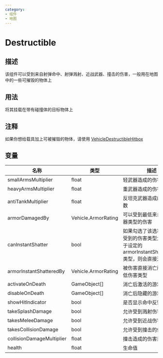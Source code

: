 ```yaml
---
category: 
- 组件
- 地图
---
```

# Destructible
## 描述

该组件可以受到来自射弹命中、射弹溅射、近战武器、撞击的伤害，一般用在地图中的一些可摧毁的物体上

## 用法

将其挂载在带有碰撞体的目标物体上

## 注释

如果你想给载具加上可被摧毁的物体，请使用 [VehicleDestructibleHitbox](./VehicleDestructibleHitbox.md)

## 变量
| 名称 | 类型 | 描述 |
| ----------- | ----------- | ----------- |
| smallArmsMultiplier  | float | 轻武器造成的伤害乘数 |  
| heavyArmsMultiplier  | float | 重武器造成的伤害乘数 |  
| antiTankMultiplier  | float | 反坦克武器造成的伤害乘数 |  
| armorDamagedBy  | Vehicle.ArmorRating | 可以受到最低来自指定武器类型的伤害 |  
| canInstantShatter  | bool | 如果勾选了该选项，并且受到的伤害类型大于或等于设定的armorInstantShatteredBy类型，则会直接消亡 |  
| armorInstantShatteredBy  | Vehicle.ArmorRating | 被伤害直接消亡所需的最低伤害类型 |  
| activateOnDeath | GameObject[] | 消亡后激活的游戏物体 |  
| disableOnDeath | GameObject[] | 消亡后隐藏的游戏物体 |  
| showHitIndicator  | bool | 是否显示命中反馈 |  
| takeSplashDamage  | bool | 允许受到溅射伤害 |  
| takesMeleeDamage  | bool | 允许受到近战伤害 |  
| takesCollisionDamage  | bool | 允许受到撞击的伤害 |  
| collisionDamageMultiplier  | float | 撞击造成的伤害乘数 |  
| health  | float | 生命值 |  
